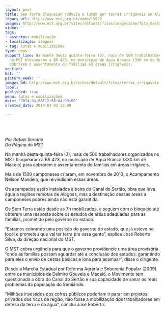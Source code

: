 ```yaml
---
layout: post
title: Sem Terra bloqueiam rodovia e lutam por terras irrigáveis em Alagoas
legacy_url: http://www.mst.org.br/node/15922
images: http://www.mst.org.br/sites/default/files/imagecache/foto_destaque/terras_irrigaveis!.jpg
video: ''
tags:
- assuntos: mobilização
- localização: alagoas
- tag: lutas e mobilizações
type: news
support_line: Na manhã desta quinta-feira (3), mais de 500 trabalhadores organizados
  no MST bloquearam a BR 423, no município de Água Branca (330 km de Maceió) para
  cobrarem o assentamento de famílias em áreas irrigáveis.
section: 
hat: ''
picture_week: ''
images_hd: http://www.mst.org.br/sites/default/files/terras_irrigaveis!.jpg
label: 
published: true
menu: lutas e mobilizações
date: '2014-04-03T12:50:04-03:00'
created_date: 2014-04-03 12:00

---
```

<p><img style="margin: 10px;" src="http://www.mst.org.br/sites/default/files/terras_irrigaveis.jpg" alt=""></p><p><em><br>Por Rafael Soriano<br></em><em>Da Página do MST&nbsp;<br></em></p><p>Na manhã desta quinta-feira (3), mais de 500 trabalhadores organizados no MST bloquearam a BR 423, no município de Água Branca (330 km de Maceió) para cobrarem o assentamento de famílias em áreas irrigáveis.&nbsp;</p><p>Mais de 1500 camponeses criaram, em novembro de 2013, o Acampamento Nelson Mandela, que reivindicam essas áreas.</p><p>Os acampados estão instalados à beira do Canal do Sertão, obra que leva água a regiões remotas de Alagoas, mas a destinação dessas áreas a camponeses pobres ainda não está garantida.&nbsp;</p><p>Os Sem Terra estão desde as 7h mobilizados, e seguem com o bloqueio até obterem uma resposta sobre os estudos de áreas adequadas para as famílias, prometido pelo governo do estado.</p><p>“Estamos cobrando uma posição do governo do estado, que já esteve no local e prometeu que vai ter terra pra essa gente”, explica José Roberto Silva, da direção nacional do MST.</p><p>O MST cobra urgência para que o governo providencie uma área provisória “onde as famílias possam aguardar até a conclusão dos estudos, garantindo para eles o envio de cestas básicas e lona para acampar”, disse o dirigente.</p><p>Desde a Marcha Estadual por Reforma Agrária e Soberania Popular (2009), entre os municípios de Delmiro Gouveia e Maceió, o Movimento tem questionado a obra do Canal do Sertão e sua capacidade de sanar os reais problemas da população do Semiárido.&nbsp;</p><p>“Milhões investidos dos cofres públicos poderiam ir parar em projetos privados dos ricos da região, não fosse a mobilização dos trabalhadores em defesa da terra e da água”, conclui José Roberto.</p><div>&nbsp;</div>
